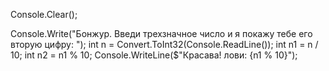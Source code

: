 Console.Clear();

Console.Write("Бонжур. Введи трехзначное число и я покажу тебе его вторую цифру: ");
int n = Convert.ToInt32(Console.ReadLine());
int n1 = n / 10;
int n2 = n1 % 10;
Console.WriteLine($"Красава! лови: {n1 % 10}");